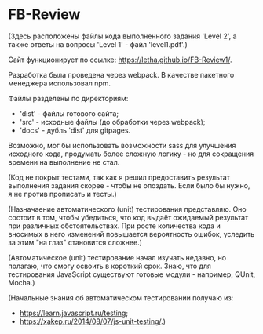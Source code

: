 # FB-Review

  (Здесь расположены файлы кода выполненного задания 'Level 2', а также ответы на вопросы 'Level 1' - файл 'level1.pdf'.) 
  
  Cайт функционирует по ссылке: https://letha.github.io/FB-Review1/.

  Разработка была проведена через webpack. В качестве пакетного менеджера использовал npm.
  
  Файлы разделены по директориям:
  - 'dist' - файлы готового сайта;
  - 'src' - исходные файлы (до обработки через webpack);
  - 'docs' - дубль 'dist' для gitpages. 

  Возможно, мог бы использовать возможности sass для улучшения исходного кода, продумать более сложную логику - но для сокращения времени на выполнение не стал. 

  (Код не покрыт тестами, так как я решил предоставить результат выполнения задания скорее - чтобы не опоздать. Если было бы нужно, я не против прописать и тесты.)
  
 (Назначаение автоматического (unit) тестирования представляю. Оно состоит в том, чтобы убедиться, что код выдаёт ожидаемый результат при различных обстоятельствах. При росте количества кода и вносимых в него изменений повышается вероятность ошибок, уследить за этим "на глаз" становится сложнее.)
  
  (Автоматическое (unit) тестирование начал изучать недавно, но полагаю, что смогу освоить в короткий срок. Знаю, что для тестирования JavaScript существуют готовые модули - например, QUnit, Mocha.)
  
  (Начальные знания об автоматическом тестировании получаю из:
  - https://learn.javascript.ru/testing;
  - https://xakep.ru/2014/08/07/js-unit-testing/.)
